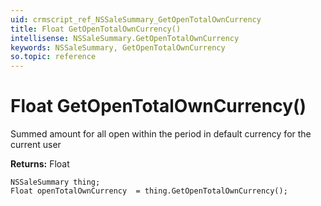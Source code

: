```yaml
---
uid: crmscript_ref_NSSaleSummary_GetOpenTotalOwnCurrency
title: Float GetOpenTotalOwnCurrency()
intellisense: NSSaleSummary.GetOpenTotalOwnCurrency
keywords: NSSaleSummary, GetOpenTotalOwnCurrency
so.topic: reference
---
```


# Float GetOpenTotalOwnCurrency()

Summed amount for all open within the period in default currency for the current user

**Returns:** Float

```crmscript
NSSaleSummary thing;
Float openTotalOwnCurrency  = thing.GetOpenTotalOwnCurrency();
```


